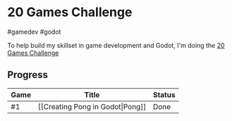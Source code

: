 # 20 Games Challenge

#gamedev #godot

To help build my skillset in game development and Godot, I'm doing the [20 Games Challenge](https://20_games_challenge.gitlab.io/challenge/) 

## Progress

| Game | Title                            | Status |
| ---- | -------------------------------- | ------ |
| #1   | [[Creating Pong in Godot\|Pong]] | Done   |
